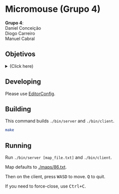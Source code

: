 # Micromouse (Grupo 4)

**Grupo 4**:  
Daniel Conceição  
Diogo Carreiro  
Manuel Cabral

## Objetivos
<details><summary>(Click here)</summary>

### Primeira Etapa

* [x] a) Programa que mexe o rato no ecrã de terminal de comandos utilizando as teclas "w","s","a" e "d". Este programa servirá para colocar o cursor a deslocar-se no labirinto do micro-rato.
* [x] b) Programa que cria uma matriz (vetor de duas dimensões) que guarda informação de um ficheiro labirinto do micro-rato. Este programa deve mostrarque as posições da matriz correspondem a posições no labirinto.
* [x] c) Junção de ambos os programas: um labirinto a ser explorado por um utilizador utilizando as teclas do terminal.
* [x] d) Preparar um ficheiro Makefile para a compilação automática de todas as componentes.
* [x] e) Criação de um espaço no github para o projeto e introdução da última versão do projeto. Criação de pequeno manual de introdução ao funcionamento do git gerir as versões de um projeto.

### Segunda Etapa

#### Objetivos Obrigatórios

* [x] a) Crie o seu próprio espaço no github para inicial projeto novo.
* [x] b) Crie um programa que testa a utilização de sockets que permita a comunicação entre dois processos utilizando a comunicação no protocolo UDP.
* [x] c) Crie um cliente que possa enviar os comandos de movimento do cursor através de socket.
* [x] d) Para além dos comandos de controlo da direção, um comando de fim de interação.
* [ ] e) [modo de funcionamento do servidor] O programa deverá funcionar em dois modos:
  * [ ] i. Modo com apenas três teclas - virar à direita, virar à esquerda e ir em frente
  * [x] ii. Modo habitual com quatro teclas, a saber, mover-se para a esquerda, mover-se para a direita, mover-se para cima e mover-se para baixo.
* [ ] f) [modelo de prog. concorrente] Altere o servidor de forma a que a sua execução se faça com duas threads com a partilha de uma estrutura de dados do tipo fila, onde são armazenados os comandos pela primeira thread (que os recebe via socket) e onde são retirados para execução da segunda thread para atualizar o movimento do cursor no simulador.
* [x] g) [interação com servidor] Com o comando de teclas no cliente irá observar-se o movimento do cursor no simulador na parte do servidor.

#### Objetivos Opcionais

* [ ] h) [info. retornada ao cliente] Deteção por parte do simulador do que se passa à sua volta (paredes, casa partida, casa objetivo) e retorno dessa informação para o cliente.
* [ ] i) [registo de info. sobre o lab. no lado do cliente] Do lado do cliente, inicialmente não se tem conhecimento do formato do labirinto, mas à medida que são executados movimentos utilizando os comandos do lado do cliente, essa informação começa a chegar permitindo registá-la e poderá servir para registar numa matriz a informação recolhida, tendo conhecimento gradual do mundo à medida que executa a tarefa de ida e regresso.  
  Deverá:
  * [ ] 1. Registar numa matriz da informação recolhida passo a passo pelo “rato” no labirinto, com uma eventual representação gráfica dessa informação no lado do cliente.
  * [ ] 2. Estabelecer um algoritmo simples que, com base na informação recolhida, possa estabelecer um percurso mais rápido possível entre a casa de partida e o objetivo.
* [ ] j) [tornar o rato autónomo] Colocar o “rato” a executar autonomamente o movimento de partida e chegada ao objetivo, com recolha de informação e apresentação dessa informação no lado do cliente. O “rato” termina quando chega ao objetivo.
* [ ] k) [pesquisar info. para definir percurso] O cliente explora o labirinto através de comandos do lado do cliente (sem que o rato tenha autonomia). Depois de ter obtido informação necessária, o rato parte da posição de partida e executa o percurso que considera mais rápido até ao objetivo G.
* [ ] l) [tornar rato totalmente autónomo] O “rato” é agora autónomo a pesquisar/explorar o labirinto. Definir o número de vezes que o “rato” pode aceder ao objetivo antes de uma demonstração onde o rato autonomamente executa executa o percurso o mais rapido possível. É contabilizado o número de passos (movimento em frente, virar direita, virar esquerda, recuar) executados e atribuído uma pontuação (a definir).
* [ ] m) [ simulador para usar pelos participantes num micromouse] Pesquisar e, eventualmente, implementar algoritmo que é utilizado pelos investigadores neste tipo de provas.

---

</details>

## Developing

Please use [EditorConfig](https://editorconfig.org/).

## Building

This command builds `./bin/server` and `./bin/client`.
```sh
make
```

## Running

Run `./bin/server [map_file.txt]` and `./bin/client`.

Map defaults to [./maps/86.txt](./maps/86.txt).

Then on the client, press <kbd>W</kbd><kbd>A</kbd><kbd>S</kbd><kbd>D</kbd> to move. <kbd>Q</kbd> to quit.

If you need to force-close, use <kbd>Ctrl+C</kbd>.
